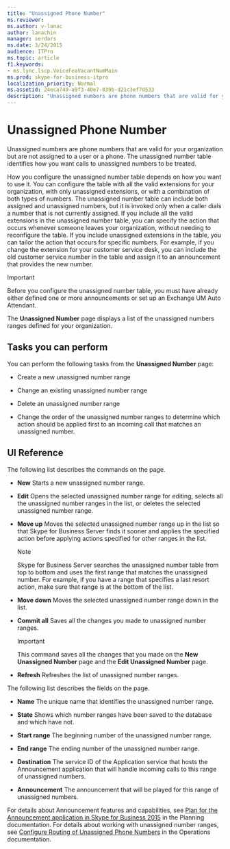 ```yaml
---
title: "Unassigned Phone Number"
ms.reviewer: 
ms.author: v-lanac
author: lanachin
manager: serdars
ms.date: 3/24/2015
audience: ITPro
ms.topic: article
f1.keywords:
- ms.lync.lscp.VoiceFeaVacantNumMain
ms.prod: skype-for-business-itpro
localization_priority: Normal
ms.assetid: 24eca749-a9f3-40e7-839b-d21c3ef7d533
description: "Unassigned numbers are phone numbers that are valid for your organization but are not assigned to a user or a phone. The unassigned number table identifies how you want calls to unassigned numbers to be treated."
---
```


# Unassigned Phone Number

Unassigned numbers are phone numbers that are valid for your organization but are not assigned to a user or a phone. The unassigned number table identifies how you want calls to unassigned numbers to be treated.

How you configure the unassigned number table depends on how you want to use it. You can configure the table with all the valid extensions for your organization, with only unassigned extensions, or with a combination of both types of numbers. The unassigned number table can include both assigned and unassigned numbers, but it is invoked only when a caller dials a number that is not currently assigned. If you include all the valid extensions in the unassigned number table, you can specify the action that occurs whenever someone leaves your organization, without needing to reconfigure the table. If you include unassigned extensions in the table, you can tailor the action that occurs for specific numbers. For example, if you change the extension for your customer service desk, you can include the old customer service number in the table and assign it to an announcement that provides the new number.

> [!IMPORTANT]
> Before you configure the unassigned number table, you must have already either defined one or more announcements or set up an Exchange UM Auto Attendant.

The **Unassigned Number** page displays a list of the unassigned numbers ranges defined for your organization.

## Tasks you can perform

You can perform the following tasks from the **Unassigned Number** page:

- Create a new unassigned number range

- Change an existing unassigned number range

- Delete an unassigned number range

- Change the order of the unassigned number ranges to determine which action should be applied first to an incoming call that matches an unassigned number.

## UI Reference

The following list describes the commands on the page.

- **New** Starts a new unassigned number range.

- **Edit** Opens the selected unassigned number range for editing, selects all the unassigned number ranges in the list, or deletes the selected unassigned number range.

- **Move up** Moves the selected unassigned number range up in the list so that Skype for Business Server finds it sooner and applies the specified action before applying actions specified for other ranges in the list.

    > [!NOTE]
    > Skype for Business Server searches the unassigned number table from top to bottom and uses the first range that matches the unassigned number. For example, if you have a range that specifies a last resort action, make sure that range is at the bottom of the list.

- **Move down** Moves the selected unassigned number range down in the list.

- **Commit all** Saves all the changes you made to unassigned number ranges.

    > [!IMPORTANT]
    > This command saves all the changes that you made on the **New Unassigned Number** page and the **Edit Unassigned Number** page.

- **Refresh** Refreshes the list of unassigned number ranges.

The following list describes the fields on the page.

- **Name** The unique name that identifies the unassigned number range.

- **State** Shows which number ranges have been saved to the database and which have not.

- **Start range** The beginning number of the unassigned number range.

- **End range** The ending number of the unassigned number range.

- **Destination** The service ID of the Application service that hosts the Announcement application that will handle incoming calls to this range of unassigned numbers.

- **Announcement** The announcement that will be played for this range of unassigned numbers.

For details about Announcement features and capabilities, see [Plan for the Announcement application in Skype for Business 2015](../../plan-your-deployment/enterprise-voice-solution/announcement.md) in the Planning documentation. For details about working with unassigned number ranges, see [Configure Routing of Unassigned Phone Numbers](https://technet.microsoft.com/library/a0650659-dce7-455f-8977-02454bbfa400.aspx) in the Operations documentation.


